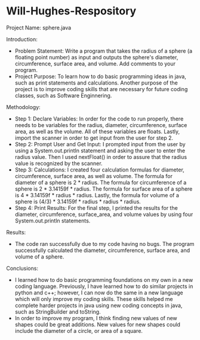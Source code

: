 # Will-Hughes-Respository
Project Name: sphere.java

Introduction:
  - Problem Statement: Write a program that takes the radius of a sphere (a floating point number) as input and outputs the sphere's diameter, 
  circumference, surface area, and volume. Add comments to your program.
  - Project Purpose: To learn how to do basic programming ideas in java, such as print statements and calculations. Another purpose of the project is to improve coding skills that are necessary for future coding classes, such as Software Enginnering.

Methodology:
- Step 1: Declare Variables: In order for the code to run properly, there needs to be variables for the radius, diameter, circumference, surface area, as well as the volume. All of these variables are floats. Lastly, import the scanner in order to get input from the user for step 2.
- Step 2: Prompt User and Get Input: I prompted input from the user by using a System.out.println statement and asking the user to enter the radius value. Then I used nextFloat() in order to assure that the radius value is recognized by the scanner.
- Step 3: Calculations: I created four calculation formulas for diameter, circumference, surface area, as well as volume. The formula for diameter of a sphere is 2 * radius. The formula for circumference of a sphere is 2 * 3.14159f * radius. The formula for surface area of a sphere is 4 * 3.14159f * radius * radius. Lastly, the formula for volume of a sphere is (4/3) * 3.14159f * radius * radius * radius.
- Step 4: Print Results:  For the final step, I printed the results for the diameter, circumference, surface_area, and volume values by using four System.out.println statements.

Results:
- The code ran successfully due to my code having no bugs. The program successfully calculated the diameter, circumference, surface area, and volume of a sphere.

Conclusions:
- I learned how to do basic programming foundations on my own in a new coding language. Previously, I have learned how to do similar projects in python and c++; however, I can now do the same in a new language which will only improve my coding skills. These skills helped me complete harder projects in java using new coding concepts in java, such as StringBuilder and toString.
- In order to improve my program, I think finding new values of new shapes could be great additions. New values for new shapes could include the diameter of a circle, or area of a square.

    
    
